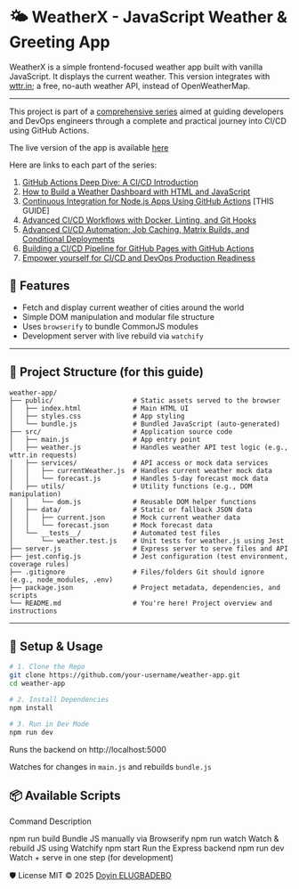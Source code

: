 # 🌤️ WeatherX - JavaScript Weather & Greeting App

WeatherX is a simple frontend-focused weather app built with vanilla JavaScript. It displays the current weather. This version integrates with [wttr.in](https://wttr.in); a free, no-auth weather API, instead of OpenWeatherMap.

---

This project is part of a [comprehensive series](url) aimed at guiding developers and DevOps engineers through a complete and practical journey into CI/CD using GitHub Actions.

The live version of the app is available [here](https://doyinhubx.github.io/weather-runner/)

Here are links to each part of the series:

1. [GitHub Actions Deep Dive: A CI/CD Introduction](url)
2. [How to Build a Weather Dashboard with HTML and JavaScript](url)
3. [Continuous Integration for Node.js Apps Using GitHub Actions](url) [THIS GUIDE]
4. [Advanced CI/CD Workflows with Docker, Linting, and Git Hooks](url)
5. [Advanced CI/CD Automation: Job Caching, Matrix Builds, and Conditional Deployments](url)
6. [Building a CI/CD Pipeline for GitHub Pages with GitHub Actions](url)
7. [Empower yourself for CI/CD and DevOps Production Readiness](url)


## 🚀 Features

- Fetch and display current weather of cities around the world
- Simple DOM manipulation and modular file structure
- Uses `browserify` to bundle CommonJS modules
- Development server with live rebuild via `watchify`

---

## 📁 Project Structure (for this guide)

```
weather-app/
├── public/                    # Static assets served to the browser
│   ├── index.html             # Main HTML UI
│   ├── styles.css             # App styling
│   └── bundle.js              # Bundled JavaScript (auto-generated)
├── src/                       # Application source code
│   ├── main.js                # App entry point
│   ├── weather.js             # Handles weather API test logic (e.g., wttr.in requests)
│   ├── services/              # API access or mock data services
│   │   ├── currentWeather.js  # Handles current weather mock data
│   │   └── forecast.js        # Handles 5-day forecast mock data
│   ├── utils/                 # Utility functions (e.g., DOM manipulation)
│   │   └── dom.js             # Reusable DOM helper functions
│   ├── data/                  # Static or fallback JSON data
│   │   ├── current.json       # Mock current weather data
│   │   └── forecast.json      # Mock forecast data
│   └── __tests__/             # Automated test files
│       └── weather.test.js    # Unit tests for weather.js using Jest
├── server.js                  # Express server to serve files and API
├── jest.config.js             # Jest configuration (test environment, coverage rules)
├── .gitignore                 # Files/folders Git should ignore (e.g., node_modules, .env)
├── package.json               # Project metadata, dependencies, and scripts
└── README.md                  # You're here! Project overview and instructions
```


---

## 🔧 Setup & Usage

```bash
# 1. Clone the Repo
git clone https://github.com/your-username/weather-app.git
cd weather-app

# 2. Install Dependencies
npm install

# 3. Run in Dev Mode
npm run dev
```
Runs the backend on http://localhost:5000

Watches for changes in `main.js` and rebuilds `bundle.js`

## 📦 Available Scripts

Command	Description

npm run build	Bundle JS manually via Browserify
npm run watch	Watch & rebuild JS using Watchify
npm start	Run the Express backend
npm run dev	Watch + serve in one step (for development)


🛡️ License
MIT © 2025 [Doyin ELUGBADEBO](url)